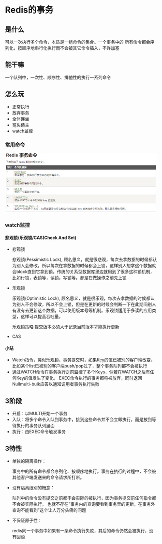 # Redis的事务

## 是什么
可以一次执行多个命令，本质是一组命令的集合。一个事务中的 所有命令都会序列化，按顺序地串行化执行而不会被其它命令插入，不许加塞
   
##  能干嘛
一个队列中，一次性、顺序性、排他性的执行一系列命令
##  怎么玩
- 正常执行
- 放弃事务
- 全体连坐
- 冤头债主
- watch监控
### 常用命令
![](../images/tx.bmp)

### watch监控
#### 悲观锁/乐观锁/CAS(Check And Set)
- 悲观锁

 
    悲观锁(Pessimistic Lock), 顾名思义，就是很悲观，每次去拿数据的时候都认为别人会修改，所以每次在拿数据的时候都会上锁，这样别人想拿这个数据就会block直到它拿到锁。传统的关系型数据库里边就用到了很多这种锁机制，比如行锁，表锁等，读锁，写锁等，都是在做操作之前先上锁

- 乐观锁
 
    乐观锁(Optimistic Lock), 顾名思义，就是很乐观，每次去拿数据的时候都认为别人不会修改，所以不会上锁，但是在更新的时候会判断一下在此期间别人有没有去更新这个数据，可以使用版本号等机制。乐观锁适用于多读的应用类型，这样可以提高吞吐量，
    
    乐观锁策略:提交版本必须大于记录当前版本才能执行更新

- CAS

####  小结
- Watch指令，类似乐观锁，事务提交时，如果Key的值已被别的客户端改变， 比如某个list已被别的客户端push/pop过了，整个事务队列都不会被执行
- 通过WATCH命令在事务执行之前监控了多个Keys，倘若在WATCH之后有任何Key的值发生了变化， EXEC命令执行的事务都将被放弃，同时返回Nullmulti-bulk应答以通知调用者事务执行失败
##  3阶段
- 开启：以MULTI开始一个事务
- 入队：将多个命令入队到事务中，接到这些命令并不会立即执行，而是放到等待执行的事务队列里面
- 执行：由EXEC命令触发事务
## 3特性
- 单独的隔离操作：
    
    事务中的所有命令都会序列化、按顺序地执行。事务在执行的过程中，不会被其他客户端发送来的命令请求所打断。

- 没有隔离级别的概念：

    队列中的命令没有提交之前都不会实际的被执行，因为事务提交前任何指令都不会被实际执行， 也就不存在”事务内的查询要看到事务里的更新，在事务外查询不能看到”这个让人万分头痛的问题

- 不保证原子性：

    redis同一个事务中如果有一条命令执行失败，其后的命令仍然会被执行，没有回滚